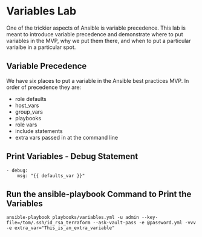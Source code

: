 Variables Lab
=========

One of the trickier aspects of Ansible is variable precedence. This lab is meant to introduce variable precedence and demonstrate where to put variables in the MVP, why we put them there, and when to put a particular varialbe in a particular spot.

Variable Precedence
------------

We have six places to put a variable in the Ansible best practices MVP. In order of precedence they are:

* role defaults
* host_vars
* group_vars
* playbooks
* role vars
* include statements
* extra vars passed in at the command line 

Print Variables - Debug Statement
------------

```
- debug:
    msg: "{{ defaults_var }}"
```

Run the ansible-playbook Command to Print the Variables
------------

```
ansible-playbook playbooks/variables.yml -u admin --key-file=/tom/.ssh/id_rsa_terraform --ask-vault-pass -e @password.yml -vvv -e extra_var="This_is_an_extra_variable"
```
